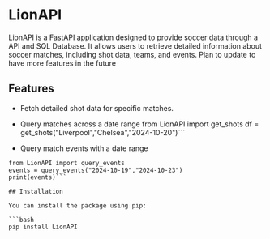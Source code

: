 # LionAPI

LionAPI is a FastAPI application designed to provide soccer data through a API and SQL Database. It allows users to retrieve detailed information about soccer matches, including shot data, teams, and events. Plan to update to have more features in
the future

## Features

- Fetch detailed shot data for specific matches.
- Query matches across a date range
from LionAPI import get_shots
df = get_shots("Liverpool","Chelsea","2024-10-20")```

- Query match events with a date range
```#example usage
from LionAPI import query_events
events = query_events("2024-10-19","2024-10-23")
print(events)```

## Installation

You can install the package using pip:

```bash
pip install LionAPI
